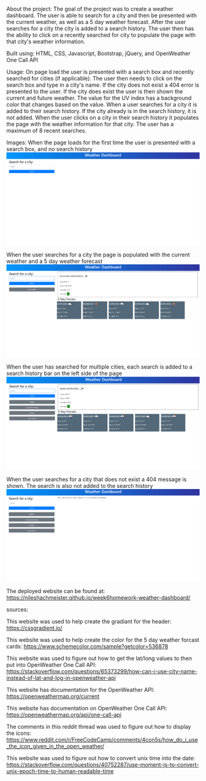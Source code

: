 
About the project: The goal of the project was to create a weather dashboard. The user is able to search for a city and then be presented with the current weather, as well as a 5 day weather forecast. After the user searches for a city the city is added to a search history. The user then has the ability to click on a recently searched for city to populate the page with that city's weather information. 

Built using: HTML, CSS, Javascript, Bootstrap, jQuery, and OpenWeather One Call API 

Usage: On page load the user is presented with a search box and recently searched for cities (if applicable). The user then needs to click on the search box and type in a city's name. If the city does not exist a 404 error is presented to the user. If the city does exist the user is then shown the current and future weather. The value for the UV index has a background color that changes based on the value. 
When a user searches for a city it is added to their search history. If the city already is in the search history, it is not added. When the user clicks on a city in their search history it populates the page with the weather information for that city. The user has a maximum of 8 recent searches.

Images: When the page loads for the first time the user is presented with a search box, and no search history
<img src="./assets/examples/example1.png" alt="an image demonstrating what the page looks like when loaded for the first time">

When the user searches for a city the page is populated with the current weather and a 5 day weather forecast
<img src="./assets/examples/example2.png" alt="an image demonstrating what the page looks like after the user searches for a city">

When the user has searched for multiple cities, each search is added to a search history bar on the left side of the page
<img src="./assets/examples/example3.png" alt="an image demonstrating what the page looks like when the user has searched for multiple cities">

When the user searches for a city that does not exist a 404 message is shown. The search is also not added to the search history
<img src="./assets/examples/example4.png" alt="an image demonstrating what the page looks like when the user searches for a city that does not exist">





The deployed website can be found at:
https://nileshachmeister.github.io/week6homework-weather-dashboard/


sources:

This website was used to help create the gradiant for the header:
https://cssgradient.io/

This website was used to help create the color for the 5 day weather forcast cards:
https://www.schemecolor.com/sample?getcolor=536878

This website was used to figure out how to get the lat/long values to then put into OpenWeather One Call API:
https://stackoverflow.com/questions/65373299/how-can-i-use-city-name-instead-of-lat-and-log-in-openweather-api

This website has documentation for the OpenWeather API:
https://openweathermap.org/current

This website has documentation on OpenWeather One Call API:
https://openweathermap.org/api/one-call-api

The comments in this reddit thread was used to figure out how to display the icons:
https://www.reddit.com/r/FreeCodeCamp/comments/4con5s/how_do_i_use_the_icon_given_in_the_open_weather/

This website was used to figure out how to convert unix time into the date:
https://stackoverflow.com/questions/40752287/use-moment-js-to-convert-unix-epoch-time-to-human-readable-time
